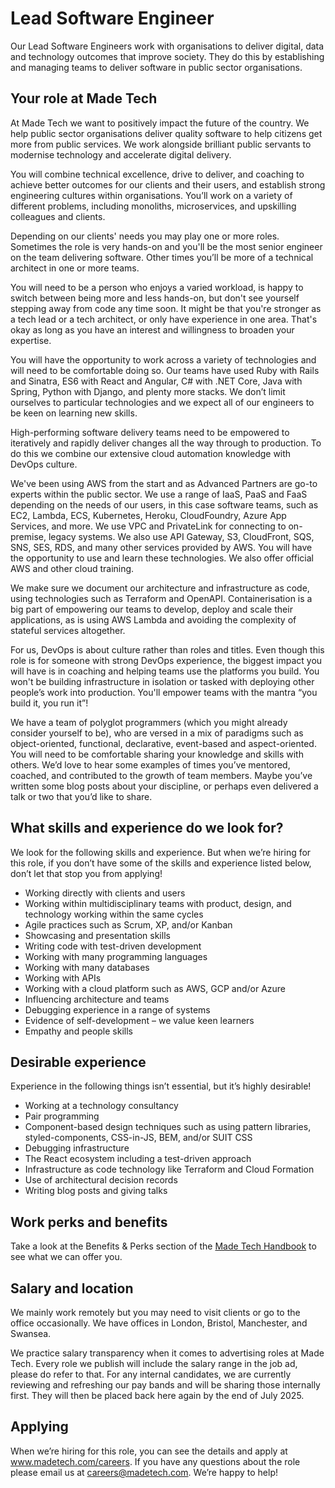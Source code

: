 # Lead Software Engineer

Our Lead Software Engineers work with organisations to deliver digital, data and technology outcomes that improve society. They do this by establishing and managing teams to deliver software in public sector organisations.

## Your role at Made Tech

At Made Tech we want to positively impact the future of the country. We help public sector organisations deliver quality software to help citizens get more from public services. We work alongside brilliant public servants to modernise technology and accelerate digital delivery.

You will combine technical excellence, drive to deliver, and coaching to achieve better outcomes for our clients and their users, and establish strong engineering cultures within organisations. You’ll work on a variety of different problems, including monoliths, microservices, and upskilling colleagues and clients.

Depending on our clients' needs you may play one or more roles. Sometimes the role is very hands-on and you'll be the most senior engineer on the team delivering software. Other times you’ll be more of a technical architect in one or more teams.

You will need to be a person who enjoys a varied workload, is happy to switch between being more and less hands-on, but don't see yourself stepping away from code any time soon. It might be that you're stronger as a tech lead or a tech architect, or only have experience in one area. That's okay as long as you have an interest and willingness to broaden your expertise.

You will have the opportunity to work across a variety of technologies and will need to be comfortable doing so. Our teams have used Ruby with Rails and Sinatra, ES6 with React and Angular, C# with .NET Core, Java with Spring, Python with Django, and plenty more stacks. We don’t limit ourselves to particular technologies and we expect all of our engineers to be keen on learning new skills.

High-performing software delivery teams need to be empowered to iteratively and rapidly deliver changes all the way through to production. To do this we combine our extensive cloud automation knowledge with DevOps culture.

We've been using AWS from the start and as Advanced Partners are go-to experts within the public sector. We use a range of IaaS, PaaS and FaaS depending on the needs of our users, in this case software teams, such as EC2, Lambda, ECS, Kubernetes, Heroku, CloudFoundry, Azure App Services, and more. We use VPC and PrivateLink for connecting to on-premise, legacy systems. We also use API Gateway, S3, CloudFront, SQS, SNS, SES, RDS, and many other services provided by AWS. You will have the opportunity to use and learn these technologies. We also offer official AWS and other cloud training.

We make sure we document our architecture and infrastructure as code, using technologies such as Terraform and OpenAPI. Containerisation is a big part of empowering our teams to develop, deploy and scale their applications, as is using AWS Lambda and avoiding the complexity of stateful services altogether. 

For us, DevOps is about culture rather than roles and titles. Even though this role is for someone with strong DevOps experience, the biggest impact you will have is in coaching and helping teams use the platforms you build. You won't be building infrastructure in isolation or tasked with deploying other people’s work into production. You'll empower teams with the mantra “you build it, you run it”!

We have a team of polyglot programmers (which you might already consider yourself to be), who are versed in a mix of paradigms such as object-oriented, functional, declarative, event-based and aspect-oriented. You will need to be comfortable sharing your knowledge and skills with others. We’d love to hear some examples of times you’ve mentored, coached, and contributed to the growth of team members. Maybe you’ve written some blog posts about your discipline, or perhaps even delivered a talk or two that you’d like to share.

## What skills and experience do we look for?

We look for the following skills and experience. But when we’re hiring for this role, if you don’t have some of the skills and experience listed below, don’t let that stop you from applying! 

- Working directly with clients and users
- Working within multidisciplinary teams with product, design, and technology working within the same cycles
- Agile practices such as Scrum, XP, and/or Kanban
- Showcasing and presentation skills
- Writing code with test-driven development
- Working with many programming languages
- Working with many databases
- Working with APIs
- Working with a cloud platform such as AWS, GCP and/or Azure
- Influencing architecture and teams
- Debugging experience in a range of systems
- Evidence of self-development – we value keen learners
- Empathy and people skills

## Desirable experience

Experience in the following things isn’t essential, but it’s highly desirable!

- Working at a technology consultancy
- Pair programming
- Component-based design techniques such as using pattern libraries, styled-components, CSS-in-JS, BEM, and/or SUIT CSS
- Debugging infrastructure
- The React ecosystem including a test-driven approach
- Infrastructure as code technology like Terraform and Cloud Formation
- Use of architectural decision records
- Writing blog posts and giving talks

## Work perks and benefits

Take a look at the Benefits & Perks section of the [Made Tech Handbook](https://github.com/madetech/handbook) to see what we can offer you. 

## Salary and location

We mainly work remotely but you may need to visit clients or go to the office occasionally. We have offices in London, Bristol, Manchester, and Swansea. 

We practice salary transparency when it comes to advertising roles at Made Tech. Every role we publish will include the salary range in the job ad, please do refer to that.
For any internal candidates, we are currently reviewing and refreshing our pay bands and will be sharing those internally first. They will then be placed back here again by the end of July 2025.

## Applying

When we’re hiring for this role, you can see the details and apply at www.madetech.com/careers. If you have any questions about the role please email us at [careers@madetech.com](mailto:careers@madetech.com). We’re happy to help!
